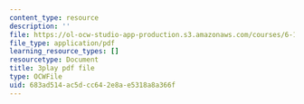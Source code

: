 ```yaml
---
content_type: resource
description: ''
file: https://ol-ocw-studio-app-production.s3.amazonaws.com/courses/6-189-multicore-programming-primer-january-iap-2007/683ad514ac5dcc642e8ae5318a8a366f_SR6dDuTbEwo.pdf
file_type: application/pdf
learning_resource_types: []
resourcetype: Document
title: 3play pdf file
type: OCWFile
uid: 683ad514-ac5d-cc64-2e8a-e5318a8a366f
---
```


